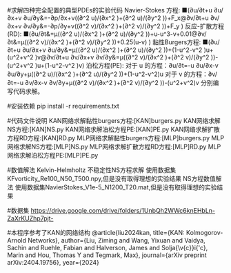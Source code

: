 #求解四种完全配置的典型PDEs的实验代码
Navier-Stokes 方程:
■(∂u/∂t+u ∂u/∂x+v ∂u/∂y&=-∂p/∂x+ν((∂^2 u)/(∂x^2 )+(∂^2 u)/(∂y^2 ))+F_x@∂v/∂t+u ∂v/∂x+v ∂v/∂y&=-∂p/∂y+ν((∂^2 v)/(∂x^2 )+(∂^2 v)/(∂y^2 ))+F_y )
反应-扩散方程 (RD):
■(∂u/∂t&=μ((∂^2 u)/(∂x^2 )+(∂^2 u)/(∂y^2 ))+u-u^3-v+0.01@∂v/∂t&=μ((∂^2 v)/(∂x^2 )+(∂^2 v)/(∂y^2 ))+0.25(u-v) )
黏性Burgers方程:
■(∂u/∂t+u ∂u/∂x+v ∂u/∂y&=μ((∂^2 u)/(∂x^2 )+(∂^2 u)/(∂y^2 ))+(1-u^2-v^2 )u+(u^2+v^2 )v@∂v/∂t+u ∂v/∂x+v ∂v/∂y&=μ((∂^2 v)/(∂x^2 )+(∂^2 v)/(∂y^2 ))-(u^2+v^2 )u+(1-u^2-v^2 )v)
泊松方程(PE):
对于 u 的方程：∂u/∂t=-u ∂u/∂x-v ∂u/∂y+μ((∂^2 u)/(∂x^2 )+(∂^2 u)/(∂y^2 ))+(1-u^2-v^2)u
对于 v 的方程：∂v/∂t=-u ∂v/∂x-v ∂v/∂y+μ((∂^2 v)/(∂x^2 )+(∂^2 v)/(∂y^2 ))-(u^2+v^2)v
分别编写代码求解。

#安装依赖
pip install -r requirements.txt

#代码文件说明
KAN网络求解黏性burgers方程:[KAN]burgers.py
KAN网络求解NS方程:[KAN]NS.py
KAN网络求解泊松方程PE:[KAN]PE.py
KAN网络求解扩散方程RD方程:[KAN]RD.py
MLP网络求解黏性burgers方程:[MLP]burgers.py
MLP网络求解NS方程:[MLP]NS.py
MLP网络求解扩散方程RD方程:[MLP]RD.py
MLP网络求解泊松方程PE:[MLP]PE.py

#数值解法
Kelvin-Helmholtz 不稳定性NS方程求解
使用数据集KFvorticity_Re100_N50_T500.npy,但是没有取得理想的实验结果
NS方程数值解法
使用数据集NavierStokes_V1e-5_N1200_T20.mat,但是没有取得理想的实验结果

#数据集
https://drive.google.com/drive/folders/1UnbQh2WWc6knEHbLn-ZaXrKUZhp7pjt-


#本程序参考了KAN的网络结构 
@article{liu2024kan,
  title={KAN: Kolmogorov-Arnold Networks},
  author={Liu, Ziming and Wang, Yixuan and Vaidya, Sachin and Ruehle, Fabian and Halverson, James and Solja{\v{c}}i{\'c}, Marin and Hou, Thomas Y and Tegmark, Max},
  journal={arXiv preprint arXiv:2404.19756},
  year={2024}
  